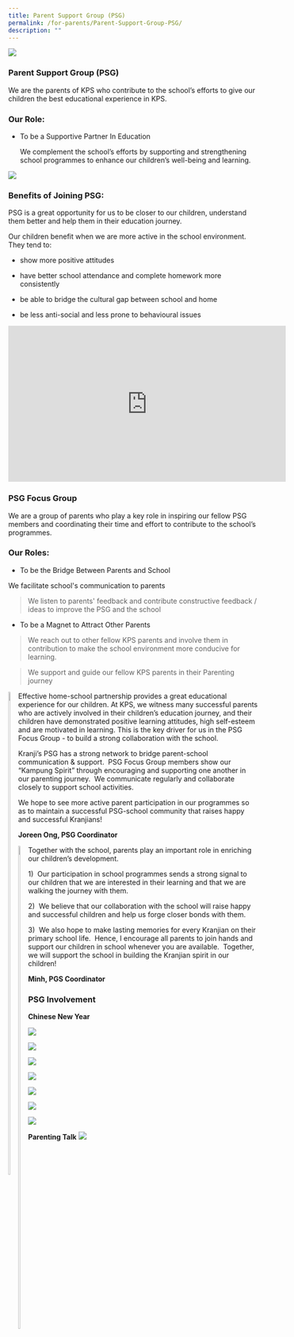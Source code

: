 ```yaml
---
title: Parent Support Group (PSG)
permalink: /for-parents/Parent-Support-Group-PSG/
description: ""
---
```

![](/images/For%20Parents/Parent%20Support%20Group%20(PSG)/P1.jpg)
### **Parent Support Group (PSG)**

We are the parents of KPS who contribute to the school’s efforts to give our children the best educational experience in KPS.  

  

### **Our Role:**

*   To be a Supportive Partner In Education 

	</tab>We complement the school’s efforts by supporting and strengthening school programmes to enhance our children’s well-being and learning.
			 
![](/images/For%20Parents/Parent%20Support%20Group%20(PSG)/P2.jpg)

### **Benefits of Joining PSG:**

PSG is a great opportunity for us to be closer to our children, understand them better and help them in their education journey. 

  

Our children benefit when we are more active in the school environment.  They tend to:

*   show more positive attitudes  
    
*   have better school attendance and complete homework more consistently
*   be able to bridge the cultural gap between school and home
*   be less anti-social and less prone to behavioural issues

<iframe width="560" height="315" src="https://www.youtube.com/embed/QrtzGEsDZD4" title="YouTube video player" frameborder="0" allow="accelerometer; autoplay; clipboard-write; encrypted-media; gyroscope; picture-in-picture; web-share" allowfullscreen></iframe>



### **PSG Focus Group**

We are a group of parents who play a key role in inspiring our fellow PSG members and coordinating their time and effort to contribute to the school’s programmes.  

  

### **Our Roles:**

* To be the Bridge Between Parents and School  

We facilitate school's communication to parents

>We listen to parents' feedback and contribute constructive feedback / ideas to improve the PSG and the school

  

* To be a Magnet to Attract Other Parents

>We reach out to other fellow KPS parents and involve them in contribution to make the school environment more conducive for learning.

>We support and guide our fellow KPS parents in their Parenting journey



<div>

<div style="float: left">

<img style="width:20%;height:50%" src="/images/For%20Parents/Parent%20Support%20Group%20(PSG)/PSGNEW1.jpeg" />

</div><div>

Effective home-school partnership provides a great educational experience for our children. At KPS, we witness many successful parents who are actively involved in their children’s education journey, and their children have demonstrated positive learning attitudes, high self-esteem and are motivated in learning. This is the key driver for us in the PSG Focus Group - to build a strong collaboration with the school.  

  

Kranji’s PSG has a strong network to bridge parent-school communication & support.  PSG Focus Group members show our “Kampung Spirit” through encouraging and supporting one another in our parenting journey.  We communicate regularly and collaborate closely to support school activities.

  

We hope to see more active parent participation in our programmes so as to maintain a successful PSG-school community that raises happy and successful Kranjians!  

  

**Joreen Ong, PSG Coordinator**

</div></div>


<div>

<div style="float: left">

<img style="width:20%;height:50%" src="/images/For%20Parents/Parent%20Support%20Group%20(PSG)/PSGNEW2.jpeg" />

</div><div>

Together with the school, parents play an important role in enriching our children’s development. 

  

1)  Our participation in school programmes sends a strong signal to our children that we are interested in their learning and that we are walking the journey with them.

  

2)  We believe that our collaboration with the school will raise happy and successful children and help us forge closer bonds with them.

  

3)  We also hope to make lasting memories for every Kranjian on their primary school life.  Hence, I encourage all parents to join hands and support our children in school whenever you are available.  Together, we will support the school in building the Kranjian spirit in our children!  

  

**Minh, PGS Coordinator**

</div></div>



### PSG Involvement

**Chinese New Year**

![](/images/For%20Parents/Parent%20Support%20Group%20(PSG)/P5.jpg)

![](/images/For%20Parents/Parent%20Support%20Group%20(PSG)/P6.jpg)

![](/images/For%20Parents/Parent%20Support%20Group%20(PSG)/P7.jpg)

![](/images/For%20Parents/Parent%20Support%20Group%20(PSG)/P8.jpg)

![](/images/For%20Parents/Parent%20Support%20Group%20(PSG)/P9.jpg)

![](/images/For%20Parents/Parent%20Support%20Group%20(PSG)/P10.jpg)

![](/images/For%20Parents/Parent%20Support%20Group%20(PSG)/P11.jpg)

**Parenting Talk**
![](/images/For%20Parents/Parent%20Support%20Group%20(PSG)/P12.jpg)